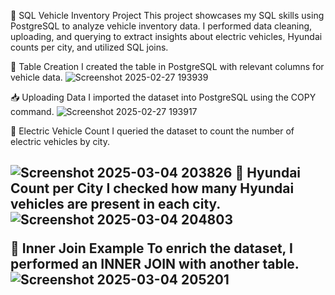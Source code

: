 🚗 SQL Vehicle Inventory Project
This project showcases my SQL skills using PostgreSQL to analyze vehicle inventory data. I performed data cleaning, uploading, and querying to extract insights about electric vehicles, Hyundai counts per city, and utilized SQL joins.

📌 Table Creation
I created the table in PostgreSQL with relevant columns for vehicle data.
![Screenshot 2025-02-27 193939](https://github.com/user-attachments/assets/aa4e9789-18a9-4aab-ac93-e10aa812421f)

📥 Uploading Data
I imported the dataset into PostgreSQL using the COPY command.
![Screenshot 2025-02-27 193917](https://github.com/user-attachments/assets/8588fd7c-3494-40e7-801d-cd9832069899)

🔋 Electric Vehicle Count
I queried the dataset to count the number of electric vehicles by city.<h2>
![Screenshot 2025-03-04 203826](https://github.com/user-attachments/assets/3b2a3ee5-207e-4275-a394-2b45bf655366)
🚙 Hyundai Count per City
I checked how many Hyundai vehicles are present in each city.
![Screenshot 2025-03-04 204803](https://github.com/user-attachments/assets/70f6e2e7-953b-4c4d-bd64-7dc05db32c1b)

🔗 Inner Join Example
To enrich the dataset, I performed an INNER JOIN with another table.
![Screenshot 2025-03-04 205201](https://github.com/user-attachments/assets/aeea622a-d780-4402-828a-eae313395f7e)

